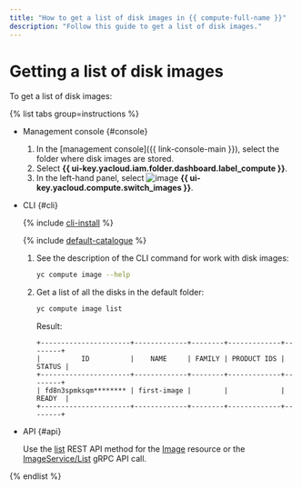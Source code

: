 ```yaml
---
title: "How to get a list of disk images in {{ compute-full-name }}"
description: "Follow this guide to get a list of disk images."
---
```


# Getting a list of disk images

To get a list of disk images:

{% list tabs group=instructions %}

- Management console {#console}

  1. In the [management console]({{ link-console-main }}), select the folder where disk images are stored.
  1. Select **{{ ui-key.yacloud.iam.folder.dashboard.label_compute }}**.
  1. In the left-hand panel, select ![image](../../../_assets/console-icons/layers.svg) **{{ ui-key.yacloud.compute.switch_images }}**.

- CLI {#cli}

  {% include [cli-install](../../../_includes/cli-install.md) %}

  {% include [default-catalogue](../../../_includes/default-catalogue.md) %}

  1. See the description of the CLI command for work with disk images:

      ```bash
      yc compute image --help
      ```

  1. Get a list of all the disks in the default folder:

      ```bash
      yc compute image list
      ```

      Result:

      ```text
      +----------------------+-------------+--------+-------------+--------+
      |          ID          |    NAME     | FAMILY | PRODUCT IDS | STATUS |
      +----------------------+-------------+--------+-------------+--------+
      | fd8n3spmksqm******** | first-image |        |             | READY  |
      +----------------------+-------------+--------+-------------+--------+
      ```

- API {#api}

  Use the [list](../../api-ref/Image/list.md) REST API method for the [Image](../../api-ref/Image/index.md) resource or the [ImageService/List](../../api-ref/grpc/image_service.md#List) gRPC API call.

{% endlist %}